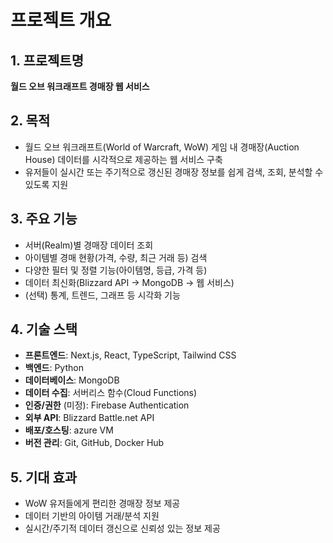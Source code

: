 # 프로젝트 개요

## 1. 프로젝트명
**월드 오브 워크래프트 경매장 웹 서비스**

## 2. 목적
- 월드 오브 워크래프트(World of Warcraft, WoW) 게임 내 경매장(Auction House) 데이터를 시각적으로 제공하는 웹 서비스 구축
- 유저들이 실시간 또는 주기적으로 갱신된 경매장 정보를 쉽게 검색, 조회, 분석할 수 있도록 지원

## 3. 주요 기능
- 서버(Realm)별 경매장 데이터 조회
- 아이템별 경매 현황(가격, 수량, 최근 거래 등) 검색
- 다양한 필터 및 정렬 기능(아이템명, 등급, 가격 등)
- 데이터 최신화(Blizzard API → MongoDB → 웹 서비스)
- (선택) 통계, 트렌드, 그래프 등 시각화 기능

## 4. 기술 스택
- **프론트엔드**: Next.js, React, TypeScript, Tailwind CSS
- **백엔드**: Python
- **데이터베이스**: MongoDB
- **데이터 수집**: 서버리스 함수(Cloud Functions)
- **인증/권한** (미정): Firebase Authentication
- **외부 API**: Blizzard Battle.net API
- **배포/호스팅**: azure VM
- **버전 관리**: Git, GitHub, Docker Hub

## 5. 기대 효과
- WoW 유저들에게 편리한 경매장 정보 제공
- 데이터 기반의 아이템 거래/분석 지원
- 실시간/주기적 데이터 갱신으로 신뢰성 있는 정보 제공 